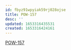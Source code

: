 ```yaml
---
id: fbyz91wpyiak59rj028ojse
title: POW-157
desc: ''
updated: 1653316435531
created: 1653316424161
---
```


[POW-157](https://sherwin-williams.atlassian.net/jira/software/c/projects/POW/boards/5849?view=detail&selectedIssue=POW-157)